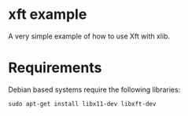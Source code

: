 # xft example
A very simple example of how to use Xft with xlib.

# Requirements
Debian based systems require the following libraries:
```
sudo apt-get install libx11-dev libxft-dev
```
